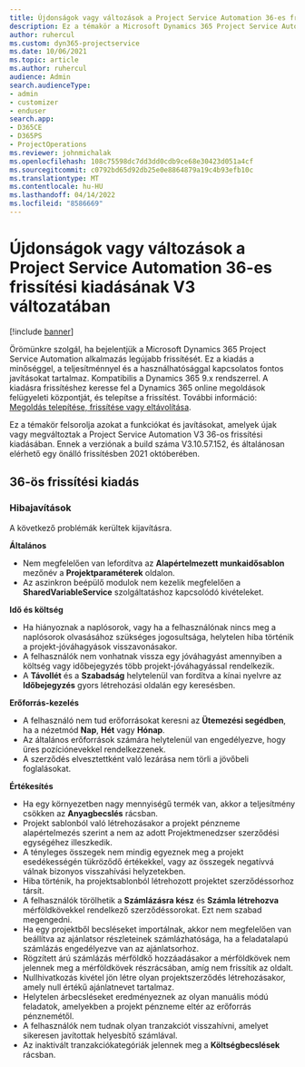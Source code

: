 ```yaml
---
title: Újdonságok vagy változások a Project Service Automation 36-es frissítési kiadásának V3 változatában
description: Ez a témakör a Microsoft Dynamics 365 Project Service Automation Update Release 36, V3 verzióban elérhető funkciókat és javításokat sorolja fel.
author: ruhercul
ms.custom: dyn365-projectservice
ms.date: 10/06/2021
ms.topic: article
ms.author: ruhercul
audience: Admin
search.audienceType:
- admin
- customizer
- enduser
search.app:
- D365CE
- D365PS
- ProjectOperations
ms.reviewer: johnmichalak
ms.openlocfilehash: 108c75598dc7dd3dd0cdb9ce68e30423d051a4cf
ms.sourcegitcommit: c0792bd65d92db25e0e8864879a19c4b93efb10c
ms.translationtype: MT
ms.contentlocale: hu-HU
ms.lasthandoff: 04/14/2022
ms.locfileid: "8586669"
---
```

# <a name="whats-new-or-changed-in-project-service-automation-update-release-36-v3"></a>Újdonságok vagy változások a Project Service Automation 36-es frissítési kiadásának V3 változatában

[!include [banner](../includes/psa-now-project-operations.md)]

Örömünkre szolgál, ha bejelentjük a Microsoft Dynamics 365 Project Service Automation alkalmazás legújabb frissítését. Ez a kiadás a minőséggel, a teljesítménnyel és a használhatósággal kapcsolatos fontos javításokat tartalmaz. Kompatibilis a Dynamics 365 9.x rendszerrel. A kiadásra frissítéshez keresse fel a Dynamics 365 online megoldások felügyeleti központját, és telepítse a frissítést. További információ: [Megoldás telepítése, frissítése vagy eltávolítása](/power-platform/admin/install-remove-preferred-solution).

Ez a témakör felsorolja azokat a funkciókat és javításokat, amelyek újak vagy megváltoztak a Project Service Automation V3 36-os frissítési kiadásában. Ennek a verziónak a build száma V3.10.57.152, és általánosan elérhető egy önálló frissítésben 2021 októberében.

## <a name="update-release-36"></a>36-ös frissítési kiadás

### <a name="bug-fixes"></a>Hibajavítások

A következő problémák kerültek kijavításra.

**Általános**
- Nem megfelelően van lefordítva az **Alapértelmezett munkaidősablon** mezőnév a **Projektparaméterek** oldalon.
- Az aszinkron beépülő modulok nem kezelik megfelelően a **SharedVariableService** szolgáltatáshoz kapcsolódó kivételeket.

**Idő és költség**
- Ha hiányoznak a naplósorok, vagy ha a felhasználónak nincs meg a naplósorok olvasásához szükséges jogosultsága, helytelen hiba történik a projekt-jóváhagyások visszavonásakor.
- A felhasználók nem vonhatnak vissza egy jóváhagyást amennyiben a költség vagy időbejegyzés több projekt-jóváhagyással rendelkezik.
- A **Távollét** és a **Szabadság** helytelenül van fordítva a kínai nyelvre az **Időbejegyzés** gyors létrehozási oldalán egy keresésben.

**Erőforrás-kezelés**
- A felhasználó nem tud erőforrásokat keresni az **Ütemezési segédben**, ha a nézetmód **Nap**, **Hét** vagy **Hónap**.
- Az általános erőforrások számára helytelenül van engedélyezve, hogy üres pozíciónevekkel rendelkezzenek. 
- A szerződés elvesztettként való lezárása nem törli a jövőbeli foglalásokat.

**Értékesítés**
- Ha egy környezetben nagy mennyiségű termék van, akkor a teljesítmény csökken az **Anyagbecslés** rácsban.
- Projekt sablonból való létrehozásakor a projekt pénzneme alapértelmezés szerint a nem az adott Projektmenedzser szerződési egységéhez illeszkedik.
- A tényleges összegek nem mindig egyeznek meg a projekt esedékességén tükröződő értékekkel, vagy az összegek negatívvá válnak bizonyos visszahívási helyzetekben.
- Hiba történik, ha projektsablonból létrehozott projektet szerződéssorhoz társít.
- A felhasználók törölhetik a **Számlázásra kész** és **Számla létrehozva** mérföldkövekkel rendelkező szerződéssorokat. Ezt nem szabad megengedni.
- Ha egy projektből becsléseket importálnak, akkor nem megfelelően van beállítva az ajánlatsor részleteinek számlázhatósága, ha a feladatalapú számlázás engedélyezve van az ajánlatsorhoz.
- Rögzített árú számlázás mérföldkő hozzáadásakor a mérföldkövek nem jelennek meg a mérföldkövek részrácsában, amíg nem frissítik az oldalt.
- Nullhivatkozás kivétel jön létre olyan projektszerződés létrehozásakor, amely null értékű ajánlatnevet tartalmaz.
- Helytelen árbecsléseket eredményeznek az olyan manuális módú feladatok, amelyekben a projekt pénzneme eltér az erőforrás pénznemétől.
- A felhasználók nem tudnak olyan tranzakciót visszahívni, amelyet sikeresen javítottak helyesbítő számlával.
- Az inaktivált tranzakciókategóriák jelennek meg a **Költségbecslések** rácsban.



